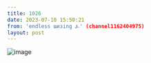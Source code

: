 ```yaml
---
title: 1026
date: 2023-07-10 15:50:21
from: 'endless шизing ⍼' (channel1162404975)
layout: post
---
```


![image](photos/photo_113@10-07-2023_15-50-21.jpg)



